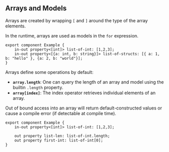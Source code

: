 ## Arrays and Models

Arrays are created by wrapping `[` and `]` around the type of the array elements.

In the runtime, arrays are used as models in the `for` expression.

```slint,no-preview
export component Example {
    in-out property<[int]> list-of-int: [1,2,3];
    in-out property<[{a: int, b: string}]> list-of-structs: [{ a: 1, b: "hello" }, {a: 2, b: "world"}];
}
```

Arrays define some operations by default:

-   **`array.length`**: One can query the length of an array and model using the builtin `.length` property.
-   **`array[index]`**: The index operator retrieves individual elements of an array.

Out of bound access into an array will return default-constructed values or cause
a compile error (if detectable at compile time).

```slint,no-preview
export component Example {
    in-out property<[int]> list-of-int: [1,2,3];

    out property list-len: list-of-int.length;
    out property first-int: list-of-int[0];
}

```
